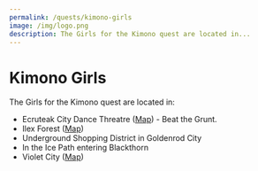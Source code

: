 ```yaml
---
permalink: /quests/kimono-girls
image: /img/logo.png
description: The Girls for the Kimono quest are located in...
---
```


# Kimono Girls

The Girls for the Kimono quest are located in:

* Ecruteak City Dance Threatre ([Map](/img/maps/dance-theatre.png)) - Beat the Grunt.
* Ilex Forest ([Map](/img/maps/kimono-girl-naoko.png))
* Underground Shopping District in Goldenrod City
* In the Ice Path entering Blackthorn
* Violet City ([Map](/img/maps/kimono-girl-zuki.png))
